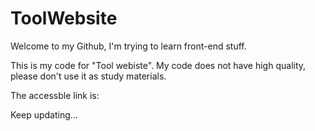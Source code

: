 # ToolWebsite
Welcome to my Github, I'm trying to learn front-end stuff.

This is my code for "Tool webiste". My code does not have high quality, please don't use it as study materials.

The accessble link is: 

Keep updating...
